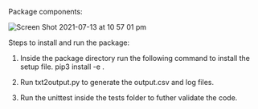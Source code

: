 Package components:

![Screen Shot 2021-07-13 at 10 57 01 pm](https://user-images.githubusercontent.com/53965902/125455391-c4541dfc-52c6-489d-952c-e866c22a4356.png)

Steps to install and run the package:

1) Inside the package directory run the following command to install the setup file.
    pip3 install -e .

2) Run txt2output.py to generate the output.csv and log files.

3) Run the unittest inside the tests folder to futher validate the code.
